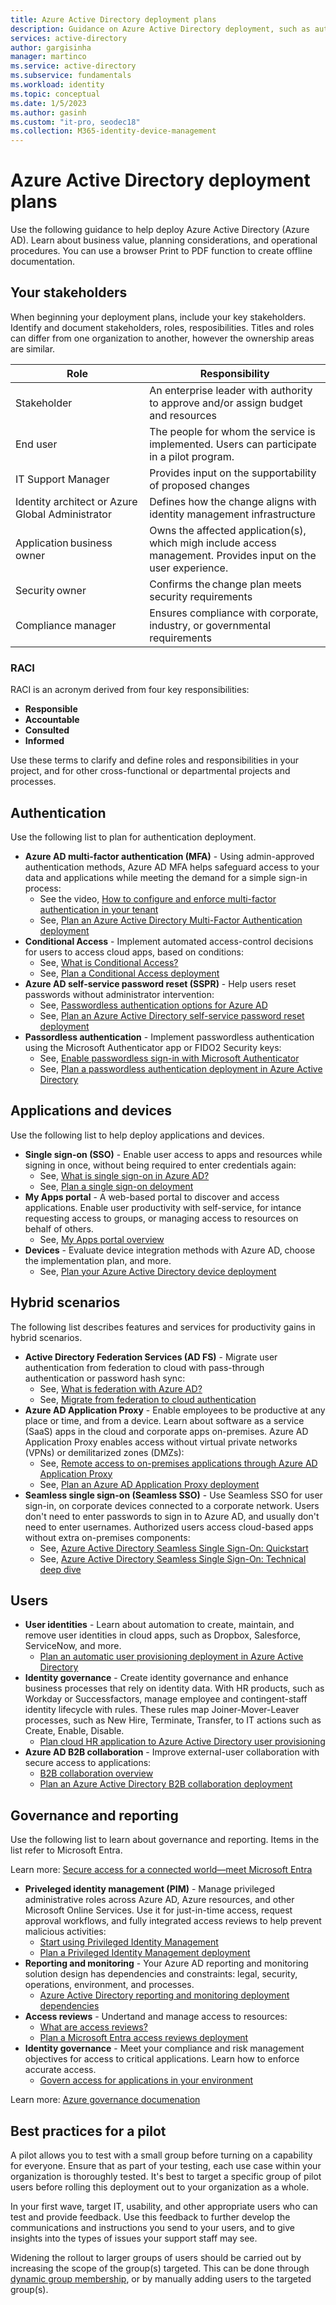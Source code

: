 ```yaml
---
title: Azure Active Directory deployment plans
description: Guidance on Azure Active Directory deployment, such as authentication, devices, hybrid scenarios, governance, and more.
services: active-directory
author: gargisinha
manager: martinco
ms.service: active-directory
ms.subservice: fundamentals
ms.workload: identity
ms.topic: conceptual
ms.date: 1/5/2023
ms.author: gasinh
ms.custom: "it-pro, seodec18"
ms.collection: M365-identity-device-management
---
```


# Azure Active Directory deployment plans

Use the following guidance to help deploy Azure Active Directory (Azure AD). Learn about business value, planning considerations, and operational procedures. You can use a browser Print to PDF function to create offline documentation.

## Your stakeholders

When beginning your deployment plans, include your key stakeholders. Identify and document stakeholders, roles, resposibilities. Titles and roles can differ from one organization to another, however the ownership areas are similar.

|Role |Responsibility |
|-|-|
|Stakeholder|An enterprise leader with authority to approve and/or assign budget and resources|
|End user|The people for whom the service is implemented. Users can participate in a pilot program.|
|IT Support Manager|Provides input on the supportability of proposed changes |
|Identity architect or Azure Global Administrator|Defines how the change aligns with identity management infrastructure|
|Application business owner |Owns the affected application(s), which migh include access management. Provides input on the user experience.
|Security owner|Confirms the change plan meets security requirements|
|Compliance manager|Ensures compliance with corporate, industry, or governmental requirements|

### RACI

RACI is an acronym derived from four key responsibilities: 

* **Responsible** 
* **Accountable**
* **Consulted**
* **Informed**

Use these terms to clarify and define roles and responsibilities in your project, and for other cross-functional or departmental projects and processes.

## Authentication

Use the following list to plan for authentication deployment. 

* **Azure AD multi-factor authentication (MFA)** - Using admin-approved authentication methods, Azure AD MFA helps safeguard access to your data and applications while meeting the demand for a simple sign-in process: 
  * See the video, [How to configure and enforce multi-factor authentication in your tenant](https://www.youtube.com/watch?v=qNndxl7gqVM)
  * See, [Plan an Azure Active Directory Multi-Factor Authentication deployment](../authentication/howto-mfa-getstarted.md) 
* **Conditional Access** - Implement automated access-control decisions for users to access cloud apps, based on conditions: 
  * See, [What is Conditional Access?](/azure/active-directory/conditional-access/overview)
  * See, [Plan a Conditional Access deployment](../conditional-access/plan-conditional-access.md)
* **Azure AD self-service password reset (SSPR)** - Help users reset passwords without administrator intervention:
  * See, [Passwordless authentication options for Azure AD](/articles/active-directory/authentication/concept-authentication-passwordless.md)
  * See, [Plan an Azure Active Directory self-service password reset deployment](../authentication/howto-sspr-deployment.md) 
* **Passordless authentication** - Implement passwordless authentication using the Microsoft Authenticator app or FIDO2 Security keys:
  * See, [Enable passwordless sign-in with Microsoft Authenticator](/azure/active-directory/authentication/howto-authentication-passwordless-phone)
  * See, [Plan a passwordless authentication deployment in Azure Active Directory](../authentication/howto-authentication-passwordless-deployment.md)

## Applications and devices

Use the following list to help deploy applications and devices.

* **Single sign-on (SSO)** - Enable user access to apps and resources while signing in once, without being required to enter credentials again: 
  * See, [What is single sign-on in Azure AD?](/articles/active-directory/manage-apps/what-is-single-sign-on.md)
  * See, [Plan a single sign-on deloyment](../manage-apps/plan-sso-deployment.md)
* **My Apps portal** - A web-based portal to discover and access applications. Enable user productivity with self-service, for intance requesting access to groups, or managing access to resources on behalf of others. 
  * See, [My Apps portal overview](/azure/active-directory/manage-apps/myapps-overview)
* **Devices** - Evaluate device integration methods with Azure AD, choose the implementation plan, and more.
  * See, [Plan your Azure Active Directory device deployment](../devices/plan-device-deployment.md)  


## Hybrid scenarios  

The following list describes features and services for productivity gains in hybrid scenarios.

* **Active Directory Federation Services (AD FS)** - Migrate user authentication from federation to cloud with pass-through authentication or password hash sync:
  *  See, [What is federation with Azure AD?](/articles/active-directory/hybrid/whatis-fed.md)
  *  See, [Migrate from federation to cloud authentication](../hybrid/migrate-from-federation-to-cloud-authentication.md)
* **Azure AD Application Proxy** - Enable employees to be productive at any place or time, and from a device. Learn about software as a service (SaaS) apps in the cloud and corporate apps on-premises. Azure AD Application Proxy enables access without virtual private networks (VPNs) or demilitarized zones (DMZs):
  * See, [Remote access to on-premises applications through Azure AD Application Proxy](/articles/active-directory/app-proxy/application-proxy.md)
  * See, [Plan an Azure AD Application Proxy deployment](../app-proxy/application-proxy-deployment-plan.md)
* **Seamless single sign-on (Seamless SSO)** - Use Seamless SSO for user sign-in, on corporate devices connected to a corporate network. Users don't need to enter passwords to sign in to Azure AD, and usually don't need to enter usernames. Authorized users access cloud-based apps without extra on-premises components:
  * See, [Azure Active Directory Seamless Single Sign-On: Quickstart](../hybrid/how-to-connect-sso-quick-start.md) 
  * See, [Azure Active Directory Seamless Single Sign-On: Technical deep dive](/articles/active-directory/hybrid/how-to-connect-sso-how-it-works.md)

## Users

* **User identities** - Learn about automation to create, maintain, and remove user identities in cloud apps, such as Dropbox, Salesforce, ServiceNow, and more. 
  * [Plan an automatic user provisioning deployment in Azure Active Directory](../app-provisioning/plan-auto-user-provisioning.md)
* **Identity governance** - Create identity governance and enhance business processes that rely on identity data. With HR products, such as Workday or Successfactors, manage employee and contingent-staff identity lifecycle with rules. These rules map Joiner-Mover-Leaver processes, such as New Hire, Terminate, Transfer, to IT actions such as Create, Enable, Disable.
  * [Plan cloud HR application to Azure Active Directory user provisioning](../app-provisioning/plan-cloud-hr-provision.md) 
* **Azure AD B2B collaboration** - Improve external-user collaboration with secure access to applications: 
  * [B2B collaboration overview](/azure/active-directory/external-identities/what-is-b2b)
  * [Plan an Azure Active Directory B2B collaboration deployment](../fundamentals/secure-external-access-resources.md)

## Governance and reporting

Use the following list to learn about governance and reporting. Items in the list refer to Microsoft Entra. 

Learn more: [Secure access for a connected world—meet Microsoft Entra](https://www.microsoft.com/en-us/security/blog/?p=114039)

* **Priveleged identity management (PIM)** - Manage privileged administrative roles across Azure AD, Azure resources, and other Microsoft Online Services. Use it for just-in-time access, request approval workflows, and fully integrated access reviews to help prevent malicious activities: 
  * [Start using Privileged Identity Management](/azure/active-directory/privileged-identity-management/pim-getting-started)
  * [Plan a Privileged Identity Management deployment](../privileged-identity-management/pim-deployment-plan.md) 
* **Reporting and monitoring** - Your Azure AD reporting and monitoring solution design has dependencies and constraints: legal, security, operations, environment, and processes. 
  * [Azure Active Directory reporting and monitoring deployment dependencies](../reports-monitoring/plan-monitoring-and-reporting.md)
* **Access reviews** - Undertand and manage access to resources:
  * [What are access reviews?](/articles/active-directory/governance/access-reviews-overview.md)
  * [Plan a Microsoft Entra access reviews deployment](../governance/deploy-access-reviews.md)  
* **Identity governance** - Meet your compliance and risk management objectives for access to critical applications. Learn how to enforce accurate access.
  * [Govern access for applications in your environment](../governance/identity-governance-applications-prepare.md)
  
Learn more: [Azure governance documenation](/azure/governance/)

## Best practices for a pilot
A pilot allows you to test with a small group before turning on a capability for everyone. Ensure that as part of your testing, each use case within your organization is thoroughly tested. It's best to target a specific group of pilot users before rolling this deployment out to your organization as a whole.

In your first wave, target IT, usability, and other appropriate users who can test and provide feedback. Use this feedback to further develop the communications and instructions you send to your users, and to give insights into the types of issues your support staff may see. 

Widening the rollout to larger groups of users should be carried out by increasing the scope of the group(s) targeted. This can be done through [dynamic group membership](../enterprise-users/groups-dynamic-membership.md), or by manually adding users to the targeted group(s).
